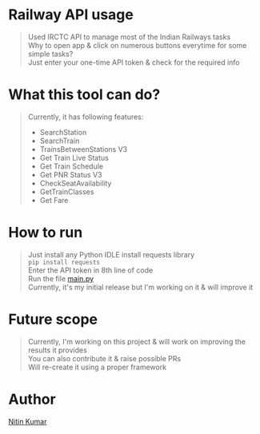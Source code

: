 # Railway API usage

> Used IRCTC API to manage most of the Indian Railways tasks  
> Why to open app & click on numerous buttons everytime for some simple tasks?  
> Just enter your one-time API token & check for the required info  

# What this tool can do?

> Currently, it has following features:
> - SearchStation
> - SearchTrain
> - TrainsBetweenStations V3
> - Get Train Live Status
> - Get Train Schedule
> - Get PNR Status V3
> - CheckSeatAvailability
> - GetTrainClasses
> - Get Fare

# How to run

> Just install any Python IDLE
> install requests library  
>       ```pip install requests```  
> Enter the API token in 8th line of code  
> Run the file [main.py](main.py)    
> Currently, it's my initial release but I'm working on it & will improve it  

# Future scope

> Currently, I'm working on this project & will work on improving the results it provides  
> You can also contribute it & raise possible PRs  
> Will re-create it using a proper framework  

# Author

[Nitin Kumar](https://nitinkr.me/)

